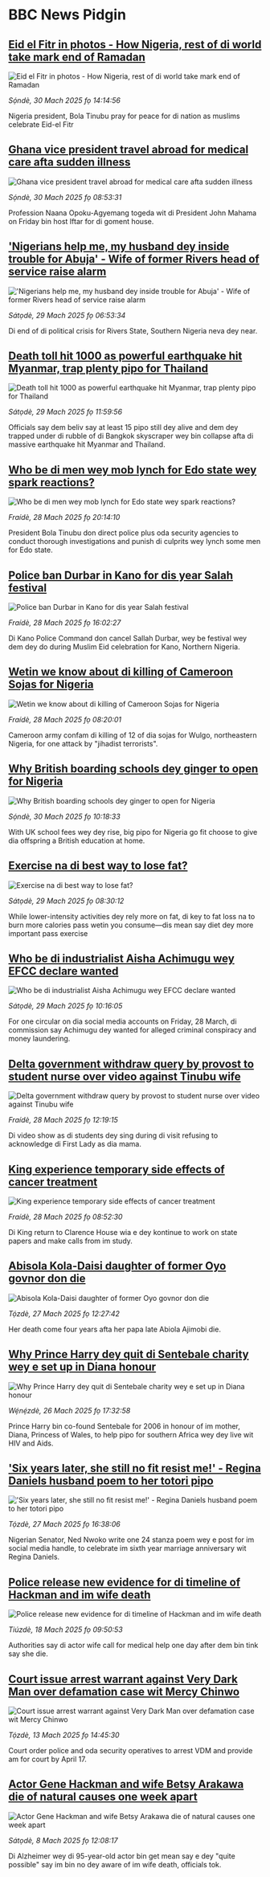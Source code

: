 # BBC News Pidgin## [Eid el Fitr in photos - How Nigeria, rest of di world take mark end of Ramadan](https://www.bbc.com/pidgin/articles/ckg2wlrr214o?at_campaign=githubrss)![Eid el Fitr in photos - How Nigeria, rest of di world take mark end of Ramadan](https://ichef.bbci.co.uk/ace/standard/240/cpsprodpb/30d0/live/c3a3fcc0-0d59-11f0-8cb6-ef080be5aa48.jpg)_Sọ́ndè, 30 Mach 2025 fọ 14:14:56_Nigeria president, Bola Tinubu pray for peace for di nation as muslims celebrate Eid-el Fitr## [Ghana vice president travel abroad for medical care afta sudden illness](https://www.bbc.com/pidgin/articles/creqdnv2e0qo?at_campaign=githubrss)![Ghana vice president travel abroad for medical care afta sudden illness](https://ichef.bbci.co.uk/ace/standard/240/cpsprodpb/9a1e/live/54d83c80-0d44-11f0-a4a9-1fc406e50d25.jpg)_Sọ́ndè, 30 Mach 2025 fọ 08:53:31_Profession Naana Opoku-Agyemang togeda wit di President John Mahama on Friday bin host Iftar for di goment house.## ['Nigerians help me, my husband dey inside trouble for Abuja' - Wife of former Rivers head of service raise alarm](https://www.bbc.com/pidgin/articles/c2ljl2y0dwzo?at_campaign=githubrss)!['Nigerians help me, my husband dey inside trouble for Abuja' - Wife of former Rivers head of service raise alarm](https://ichef.bbci.co.uk/ace/standard/240/cpsprodpb/1ee1/live/e6e23850-0c69-11f0-a6b2-510c2852ce69.png)_Sátọdè, 29 Mach 2025 fọ 06:53:34_Di end of di political crisis for Rivers State, Southern Nigeria neva dey near.## [Death toll hit 1000 as powerful earthquake hit Myanmar, trap plenty pipo for Thailand](https://www.bbc.com/pidgin/articles/c1kjkmye440o?at_campaign=githubrss)![Death toll hit 1000 as powerful earthquake hit Myanmar, trap plenty pipo for Thailand](https://ichef.bbci.co.uk/ace/standard/240/cpsprodpb/6a94/live/e2b92d80-0bb8-11f0-ba12-8d27eb561761.png)_Sátọdè, 29 Mach 2025 fọ 11:59:56_Officials say dem beliv say at least 15 pipo still dey alive and dem dey trapped under di rubble of di Bangkok skyscraper wey bin collapse afta di massive earthquake hit Myanmar and Thailand.## [Who be di men wey mob lynch for Edo state wey spark reactions? ](https://www.bbc.com/pidgin/articles/cx2g2qjrldpo?at_campaign=githubrss)![Who be di men wey mob lynch for Edo state wey spark reactions? ](https://ichef.bbci.co.uk/ace/standard/240/cpsprodpb/3c6e/live/1da07f00-0c06-11f0-b234-07dc7691c360.jpg)_Fraídè, 28 Mach 2025 fọ 20:14:10_President Bola Tinubu don direct police plus oda security agencies to conduct thorough investigations and punish di culprits wey lynch some men for Edo state.## [Police ban Durbar in Kano for dis year Salah festival](https://www.bbc.com/pidgin/articles/cd92907py3do?at_campaign=githubrss)![Police ban Durbar in Kano for dis year Salah festival](https://ichef.bbci.co.uk/ace/standard/240/cpsprodpb/6607/live/badd2090-0bdc-11f0-b234-07dc7691c360.png)_Fraídè, 28 Mach 2025 fọ 16:02:27_Di Kano Police Command don cancel Sallah Durbar, wey be festival wey dem dey do during Muslim Eid celebration for Kano, Northern Nigeria.## [Wetin we know about di killing of Cameroon Sojas for Nigeria](https://www.bbc.com/pidgin/articles/c93n0jl8ql3o?at_campaign=githubrss)![Wetin we know about di killing of Cameroon Sojas for Nigeria](https://ichef.bbci.co.uk/ace/standard/240/cpsprodpb/c9a0/live/d0fe0280-0aed-11f0-bf59-3b6bbdd820ea.jpg)_Fraídè, 28 Mach 2025 fọ 08:20:01_Cameroon army confam di killing of 12 of dia sojas for Wulgo, northeastern Nigeria, for one attack by "jihadist terrorists".## [Why British boarding schools dey ginger to open for Nigeria](https://www.bbc.com/pidgin/articles/cy70652kggeo?at_campaign=githubrss)![Why British boarding schools dey ginger to open for Nigeria](https://ichef.bbci.co.uk/ace/standard/240/cpsprodpb/70f2/live/74846370-0b5e-11f0-ac9f-c37d6fd89579.jpg)_Sọ́ndè, 30 Mach 2025 fọ 10:18:33_With UK school fees wey dey rise, big pipo for Nigeria go fit choose to give dia offspring a British education at home.## [Exercise na di best way to lose fat?](https://www.bbc.com/pidgin/articles/cy4vjd2kk3wo?at_campaign=githubrss)![Exercise na di best way to lose fat?](https://ichef.bbci.co.uk/ace/standard/240/cpsprodpb/90d4/live/4f673570-0a2f-11f0-94d4-6f954f5dcfa3.jpg)_Sátọdè, 29 Mach 2025 fọ 08:30:12_While lower-intensity activities dey rely more on fat, di key to fat loss na to burn more calories pass wetin you consume—dis mean say diet dey more important pass exercise## [Who be di industrialist Aisha Achimugu wey EFCC declare wanted ](https://www.bbc.com/pidgin/articles/cp8y8dzrjvdo?at_campaign=githubrss)![Who be di industrialist Aisha Achimugu wey EFCC declare wanted ](https://ichef.bbci.co.uk/ace/standard/240/cpsprodpb/4a5c/live/7297c580-0be9-11f0-b234-07dc7691c360.jpg)_Sátọdè, 29 Mach 2025 fọ 10:16:05_For one circular on dia social media accounts on Friday, 28 March, di commission say Achimugu dey wanted for alleged criminal conspiracy and money laundering.## [Delta government withdraw query by provost to student nurse over video against Tinubu wife](https://www.bbc.com/pidgin/articles/c3e4e47jyd0o?at_campaign=githubrss)![Delta government withdraw query by provost to student nurse over video against Tinubu wife](https://ichef.bbci.co.uk/ace/standard/240/cpsprodpb/092a/live/c4c5c290-0bbb-11f0-ac9f-c37d6fd89579.jpg)_Fraídè, 28 Mach 2025 fọ 12:19:15_Di video show as di students dey sing during di visit refusing to acknowledge di First Lady as dia mama.## [King experience temporary side effects of cancer treatment](https://www.bbc.com/pidgin/articles/cz9n9gv9ngzo?at_campaign=githubrss)![King experience temporary side effects of cancer treatment](https://ichef.bbci.co.uk/ace/standard/240/cpsprodpb/9911/live/aa77c220-0b80-11f0-8b81-43173ebc280d.jpg)_Fraídè, 28 Mach 2025 fọ 08:52:30_Di King return to Clarence House wia e dey kontinue to work on state papers and make calls from im study.## [Abisola Kola-Daisi daughter of former Oyo govnor don die](https://www.bbc.com/pidgin/articles/c8rk74rvz2ro?at_campaign=githubrss)![Abisola Kola-Daisi daughter of former Oyo govnor don die](https://ichef.bbci.co.uk/ace/standard/240/cpsprodpb/ecf0/live/3529c530-0b04-11f0-bc4a-91a0d2ae40b4.jpg)_Tọ́zdè, 27 Mach 2025 fọ 12:27:42_Her death come four years afta her papa late Abiola Ajimobi die.## [Why Prince Harry dey quit di Sentebale charity wey e set up in Diana honour](https://www.bbc.com/pidgin/articles/cp9ydxll5yxo?at_campaign=githubrss)![Why Prince Harry dey quit di Sentebale charity wey e set up in Diana honour](https://ichef.bbci.co.uk/ace/standard/240/cpsprodpb/c7f5/live/965100e0-0a5e-11f0-88b7-5556e7b55c5e.jpg)_Wẹ́nẹ́zdè, 26 Mach 2025 fọ 17:32:58_Prince Harry bin co-found Sentebale for 2006 in honour of im mother, Diana, Princess of Wales, to help pipo for southern Africa wey dey live wit HIV and Aids.## ['Six years later, she still no fit resist me!' - Regina Daniels husband poem to her totori pipo](https://www.bbc.com/pidgin/articles/c0q1jyxdqlvo?at_campaign=githubrss)!['Six years later, she still no fit resist me!' - Regina Daniels husband poem to her totori pipo](https://ichef.bbci.co.uk/ace/standard/240/cpsprodpb/cdaf/live/9223a040-0b21-11f0-88df-cbea984e02db.jpg)_Tọ́zdè, 27 Mach 2025 fọ 16:38:06_Nigerian Senator, Ned Nwoko write one 24 stanza poem wey e post for im social media handle, to celebrate im sixth year marriage anniversary wit Regina Daniels.## [Police release new evidence for di timeline of Hackman and im wife death](https://www.bbc.com/pidgin/articles/c20l2nxnw38o?at_campaign=githubrss)![Police release new evidence for di timeline of Hackman and im wife death](https://ichef.bbci.co.uk/ace/standard/240/cpsprodpb/88eb/live/70c63a80-037d-11f0-8c73-11881f60ccb3.jpg)_Tiúzdè, 18 Mach 2025 fọ 09:50:53_Authorities say di actor wife call for medical help one day after dem bin tink say she die.## [Court issue arrest warrant against Very Dark Man over defamation case wit Mercy Chinwo](https://www.bbc.com/pidgin/articles/c7vz0l2z77eo?at_campaign=githubrss)![Court issue arrest warrant against Very Dark Man over defamation case wit Mercy Chinwo](https://ichef.bbci.co.uk/ace/standard/240/cpsprodpb/8643/live/94759620-0016-11f0-a8b1-950887ddc6e5.jpg)_Tọ́zdè, 13 Mach 2025 fọ 14:45:30_Court order police and oda security operatives to arrest VDM and provide am for court by April 17.## [Actor Gene Hackman and wife Betsy Arakawa die of natural causes one week apart](https://www.bbc.com/pidgin/articles/cpq2545qyngo?at_campaign=githubrss)![Actor Gene Hackman and wife Betsy Arakawa die of natural causes one week apart](https://ichef.bbci.co.uk/ace/standard/240/cpsprodpb/a874/live/7bee5970-fb9d-11ef-8c03-7dfdbeeb2526.jpg)_Sátọdè, 8 Mach 2025 fọ 12:08:17_Di Alzheimer wey di 95-year-old actor bin get mean say e dey "quite possible" say im bin no dey aware of im wife death, officials tok.